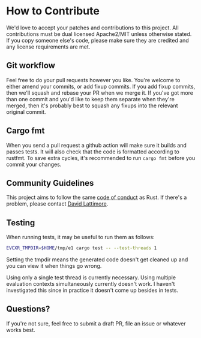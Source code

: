 # How to Contribute

We'd love to accept your patches and contributions to this project. All
contributions must be dual licensed Apache2/MIT unless otherwise stated. If you
copy someone else's code, please make sure they are credited and any license
requirements are met.

## Git workflow

Feel free to do your pull requests however you like. You're welcome to either
amend your commits, or add fixup commits. If you add fixup commits, then we'll
squash and rebase your PR when we merge it. If you've got more than one commit
and you'd like to keep them separate when they're merged, then it's probably
best to squash any fixups into the relevant original commit.

## Cargo fmt

When you send a pull request a github action will make sure it builds and passes
tests. It will also check that the code is formatted according to rustfmt. To
save extra cycles, it's recommended to run `cargo fmt` before you commit your
changes.

## Community Guidelines

This project aims to follow the same [code of
conduct](https://www.rust-lang.org/policies/code-of-conduct) as Rust. If there's
a problem, please contact [David Lattimore](https://github.com/davidlattimore).

## Testing

When running tests, it may be useful to run them as follows:

```sh
EVCXR_TMPDIR=$HOME/tmp/e1 cargo test -- --test-threads 1
```

Setting the tmpdir means the generated code doesn't get cleaned up and you can
view it when things go wrong.

Using only a single test thread is currently necessary. Using multiple
evaluation contexts simultaneously currently doesn't work. I haven't
investigated this since in practice it doesn't come up besides in tests.

## Questions?

If you're not sure, feel free to submit a draft PR, file an issue or whatever
works best.
